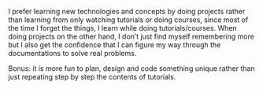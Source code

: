 I prefer learning new technologies and concepts by doing projects rather than learning from only watching tutorials or doing courses, since most of the time I forget the things, I learn while doing tutorials/courses. When doing projects on the other hand, I don’t just find myself remembering more but I also get the confidence that I can figure my way through the documentations to solve real problems. 

Bonus: it is more fun to plan, design and code something unique rather than just repeating step by step the contents of tutorials.
